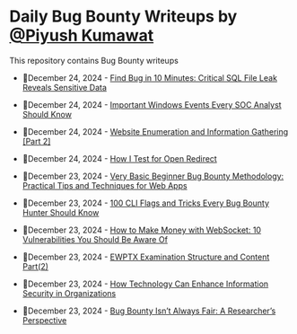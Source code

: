 # Daily Bug Bounty Writeups by [@Piyush Kumawat](https://twitter.com/piyush_supiy) 
This repository contains Bug Bounty writeups

<!-- BLOG-POST-LIST:START -->
 - 💯December 24, 2024 - [Find Bug in 10 Minutes: Critical SQL File Leak Reveals Sensitive Data](https://medium.com/@firdansp/find-bug-in-10-minutes-critical-sql-file-leak-reveals-sensitive-data-84e48fece4bb?source=rss------bug_bounty-5) 

 - 💯December 24, 2024 - [Important Windows Events Every SOC Analyst Should Know](https://medium.com/@paritoshblogs/important-windows-events-every-soc-analyst-should-know-ed91bce15ed2?source=rss------bug_bounty-5) 

 - 💯December 24, 2024 - [Website Enumeration and Information Gathering [Part 2]](https://medium.com/@BetterBy0x01/website-enumeration-and-information-gathering-part-2-3588cf9e0529?source=rss------bug_bounty-5) 

 - 💯December 24, 2024 - [How I Test for Open Redirect](https://osintteam.blog/how-i-test-for-open-redirect-271cd0d0ae55?source=rss------bug_bounty-5) 

 - 💯December 23, 2024 - [Very Basic Beginner Bug Bounty Methodology: Practical Tips and Techniques for Web Apps](https://thexssrat.medium.com/very-basic-beginner-bug-bounty-methodology-practical-tips-and-techniques-for-web-apps-3cf9104e7f50?source=rss------bug_bounty-5) 

 - 💯December 23, 2024 - [100 CLI Flags and Tricks Every Bug Bounty Hunter Should Know](https://thexssrat.medium.com/100-cli-flags-and-tricks-every-bug-bounty-hunter-should-know-959813992077?source=rss------bug_bounty-5) 

 - 💯December 23, 2024 - [How to Make Money with WebSocket: 10 Vulnerabilities You Should Be Aware Of](https://im4x.medium.com/what-is-wss-fa2476eeddc1?source=rss------bug_bounty-5) 

 - 💯December 23, 2024 - [EWPTX Examination Structure and Content Part&lpar;2&rpar;](https://medium.com/@vishalsuwalkab/ewptx-examination-structure-and-content-577d81379c39?source=rss------bug_bounty-5) 

 - 💯December 23, 2024 - [How Technology Can Enhance Information Security in Organizations](https://medium.com/@bi___ya/how-technology-can-enhance-information-security-in-organizations-9b0ce5029472?source=rss------bug_bounty-5) 

 - 💯December 23, 2024 - [Bug Bounty Isn’t Always Fair: A Researcher’s Perspective](https://medium.com/@ph4nt0mbyt3/bug-bounty-isnt-always-fair-a-researcher-s-perspective-be0a62b9f0eb?source=rss------bug_bounty-5) 
<!-- BLOG-POST-LIST:END -->
